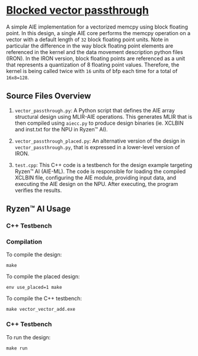 <!---//===- README.md --------------------------*- Markdown -*-===//
//
// This file is licensed under the Apache License v2.0 with LLVM Exceptions.
// See https://llvm.org/LICENSE.txt for license information.
// SPDX-License-Identifier: Apache-2.0 WITH LLVM-exception
//
// Copyright (C) 2025, Advanced Micro Devices, Inc.
// 
//===----------------------------------------------------------------------===//-->

# <ins>Blocked vector passthrough</ins>

A simple AIE implementation for a vectorized memcpy using block floating point. In this design, a single AIE core performs the memcpy operation on a vector with a default length of `32` block floating point units. Note in particular the difference in the way block floating point elements are referenced in the kernel and the data movement description python files (IRON). In the IRON version, block floating points are referenced as a unit that represents a quantization of 8 floating point values. Therefore, the kernel is being called twice with `16` units of bfp each time for a total of `16x8=128`.

## Source Files Overview

1. `vector_passthrough.py`: A Python script that defines the AIE array structural design using MLIR-AIE operations. This generates MLIR that is then compiled using `aiecc.py` to produce design binaries (ie. XCLBIN and inst.txt for the NPU in Ryzen™ AI). 

1. `vector_passthrough_placed.py`: An alternative version of the design in `vector_passthrough.py`, that is expressed in a lower-level version of IRON.

1. `test.cpp`: This C++ code is a testbench for the design example targeting Ryzen™ AI (AIE-ML). The code is responsible for loading the compiled XCLBIN file, configuring the AIE module, providing input data, and executing the AIE design on the NPU. After executing, the program verifies the results.

## Ryzen™ AI Usage

### C++ Testbench

### Compilation

To compile the design:
```shell
make
```

To compile the placed design:
```shell
env use_placed=1 make
```

To compile the C++ testbench:
```shell
make vector_vector_add.exe
```

### C++ Testbench

To run the design:

```shell
make run
```

